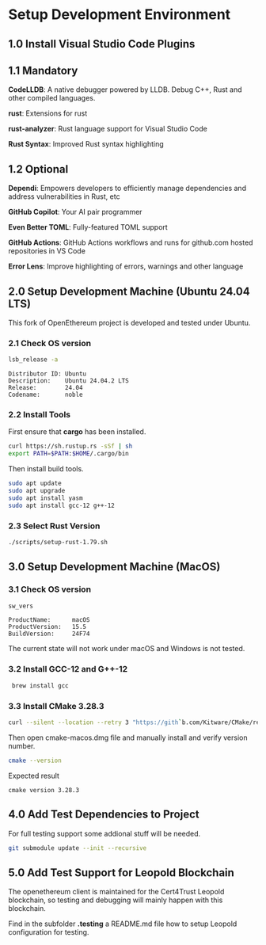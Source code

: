 # Setup Development Environment

## 1.0 Install Visual Studio Code Plugins

## 1.1 Mandatory

**CodeLLDB**: A native debugger powered by LLDB. Debug C++, Rust and other compiled languages.

**rust**: Extensions for rust

**rust-analyzer**: Rust language support for Visual Studio Code

**Rust Syntax**: Improved Rust syntax highlighting

## 1.2 Optional

**Dependi**: Empowers developers to efficiently manage dependencies and address vulnerabilities in Rust, etc

**GitHub Copilot**: Your AI pair programmer

**Even Better TOML**: Fully-featured TOML support

**GitHub Actions**: GitHub Actions workflows and runs for github.com hosted repositories in VS Code

**Error Lens**: Improve highlighting of errors, warnings and other language

## 2.0 Setup Development Machine (Ubuntu 24.04 LTS)

This fork of OpenEthereum project is developed and tested under Ubuntu.

### 2.1 Check OS version

```bash
lsb_release -a
```

```result
Distributor ID: Ubuntu
Description:    Ubuntu 24.04.2 LTS
Release:        24.04
Codename:       noble
```

### 2.2 Install Tools

First ensure that **cargo** has been installed.

```bash
curl https://sh.rustup.rs -sSf | sh
export PATH=$PATH:$HOME/.cargo/bin
```

Then install build tools.

```bash
sudo apt update
sudo apt upgrade
sudo apt install yasm
sudo apt install gcc-12 g++-12
```

### 2.3 Select Rust Version

```bash
./scripts/setup-rust-1.79.sh
```

## 3.0 Setup Development Machine (MacOS)

### 3.1 Check OS version

```bash
sw_vers
```

```result
ProductName:      macOS
ProductVersion:   15.5
BuildVersion:     24F74
```

The current state will not work under macOS and Windows is not tested.

### 3.2 Install GCC-12 and G++-12

```bash
 brew install gcc
```

### 3.3 Install CMake 3.28.3

```bash
curl --silent --location --retry 3 "https://gith`b.com/Kitware/CMake/releases/download/v3.28.3/cmake-3.28.3-macos-universal.dmg" --output cmake-macos.dmg
```

Then open cmake-macos.dmg file and manually install and verify version number.

```bash
cmake --version
```

Expected result

```text
cmake version 3.28.3
```

## 4.0 Add Test Dependencies to Project

For full testing support some addional stuff will be needed.

```bash
git submodule update --init --recursive
```

## 5.0 Add Test Support for Leopold Blockchain

The openethereum client is maintained for the Cert4Trust Leopold blockchain, so testing and debugging will mainly happen with this blockchain.

Find in the subfolder **.testing** a README.md file how to setup Leopold configuration for testing.
